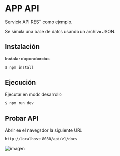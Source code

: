 # APP API

Servicio API REST como ejemplo.

Se simula una base de datos usando un archivo JSON.

## Instalación

Instalar dependencias

```bash
$ npm install
```

## Ejecución

Ejecutar en modo desarrollo

```bash
$ npm run dev
```

## Probar API

Abrir en el navegador la siguiente URL

```bash
http://localhost:8080/api/v1/docs
```

![imagen](https://user-images.githubusercontent.com/37456591/217107980-e234a093-4458-4f42-85ec-ae4e7a32cd8d.png)
